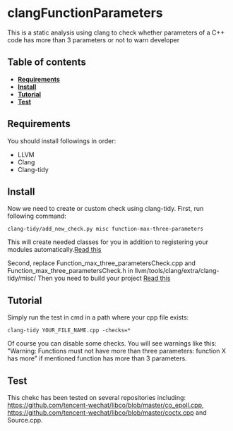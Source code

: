 # clangFunctionParameters
This is a static analysis using clang to check whether parameters of a C++ code has more than 3 parameters or not to warn developer

## Table of contents
* **[Requirements](#requirements)**
* **[Install](#install)**
* **[Tutorial](#tutorial)**
* **[Test](#test)**

## Requirements
You should install followings in order:

- LLVM
- Clang
- Clang-tidy


## Install

Now we need to create or custom check using clang-tidy.
First, run following command:

```
clang-tidy/add_new_check.py misc function-max-three-parameters
```

This will create needed classes for you in addition to registering your modules automatically.[Read this](http://clang.llvm.org/extra/clang-tidy/)

Second, replace Function_max_three_parametersCheck.cpp and Function_max_three_parametersCheck.h in llvm/tools/clang/extra/clang-tidy/misc/
Then you need to build your project [Read this](https://clang.llvm.org/get_started.html)

## Tutorial

Simply run the test in cmd in a path where your cpp file exists:

```
clang-tidy YOUR_FILE_NAME.cpp -checks=*
```
Of course you can disable some checks.  You will see warnings like this: "Warning: Functions must not have more than three parameters: function X has more" if mentioned function has more than 3 parameters.

## Test

This chekc has been tested on several repositories including: https://github.com/tencent-wechat/libco/blob/master/co_epoll.cpp, https://github.com/tencent-wechat/libco/blob/master/coctx.cpp and Source.cpp.
